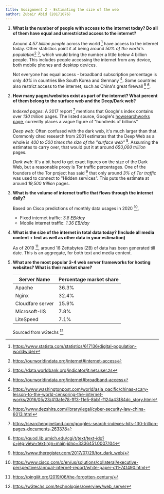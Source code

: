 ```yaml
---
title: Assignment 2 - Estimating the size of the web
author: Zubair Abid (20171076)
---
```


1. **What is the number of people with access to the internet today? Do all of 
   them have equal and unrestricted access to the internet?**
   
   Around *4.57 billion people* across the world [^statint]  have
   access to the internet today. Other statistics point it at being around
   *50% of the world's population*[^owidint] [^wbint], which would bring the 
   number a little below 4 billion people. This includes people accessing the
   internet from any device, both mobile phones and desktop devices.
   
   Not everyone has equal access - broadband subscription percentage is only
   *40%* in countries like South Korea and Germany [^owidac]. Some countries
   also restrict access to the internet, such as China's great firewall 
   [^wpchfw] [^lawchfw].
   
2. **How many pages/websites exist as part of the internet? What percent of them 
   belong to the surface web and the Deep/Dark web?**
   
   *Indexed pages*: A 2017 report [^seind] mentions that Google's index contains
   over *130 trillion* pages. The listed source, Google's [howsearchworks
   page], currently places a vague figure of "hundreds of billions"
   
   *Deep web*: Often confused with the dark web, it's much larger than that.
   Commonly cited research from 2001 estimates that the Deep Web as a whole is
   *400 to 500 times the size of the "surface web"* [^deest]. Assuming the
   estimates to carry over, that would put it at around *650,000 trillion*
   pages.
   
   *Dark web*: It's a bit hard to get exact figures on the size of the Dark Web,
   but a reasonable proxy is Tor traffic percentages. One of the founders of the
   Tor project has said [^torperc] that only around *3% of Tor traffic* was
   used to connect to "Hidden services". This puts the estimate at around
   *19,500 trillion* pages.
   
3. **What is the volume of internet traffic that flows through the internet 
   daily?**
   
   Based on Cisco predictions of monthly data usages in 2020 [^cisco],
   
   - Fixed internet traffic: *3.8 EB/day*
   - Mobile internet traffic: *1.36 EB/day*

4. **What is the size of the internet in total data today? (Include all media 
   content + text as well as other data in your estimation)**
   
   As of 2019 [^datap], around 16 Zettabytes (ZB) of data has been generated
   till date. This is an aggregate, for both text and media content.
   
5. **What are the most popular 3-4 web server frameworks for hosting websites? 
   What is their market share?**

   | Server Name      | Percentage market share |
   |------------------|-------------------------|
   | Apache           | 36.3%                   |
   | Nginx            | 32.4%                   |
   | Cloudfare server | 15.9%                   |
   | Microsoft-IIS    | 7.8%                    |
   | LiteSpeed        | 7.1%                    |

   Sourced from w3techs [^w3t]

[howsearchworks page]: https://www.google.com/search/howsearchworks/crawling-indexing/

[^statint]: https://www.statista.com/statistics/617136/digital-population-worldwide/
[^owidint]: https://ourworldindata.org/internet#internet-access
[^wbint]: https://data.worldbank.org/indicator/it.net.user.zs
[^owidac]: https://ourworldindata.org/internet#broadband-access

[^wpchfw]: https://www.washingtonpost.com/world/asia_pacific/chinas-scary-lesson-to-the-world-censoring-the-internet-works/2016/05/23/413afe78-fff3-11e5-8bb1-f124a43f84dc_story.html
[^lawchfw]: https://www.dezshira.com/library/legal/cyber-security-law-china-8013.html
[^seind]: https://searchengineland.com/googles-search-indexes-hits-130-trillion-pages-documents-263378
[^deest]: https://quod.lib.umich.edu/cgi/t/text/text-idx?c=jep;view=text;rgn=main;idno=3336451.0007.104
[^torperc]: https://www.theregister.com/2017/07/29/tor_dark_web/
[^cisco]: https://www.cisco.com/c/en/us/solutions/collateral/executive-perspectives/annual-internet-report/white-paper-c11-741490.html
[^datap]: https://pingiiit.org/2019/06/the-forgotten-century/
[^w3t]: https://w3techs.com/technologies/overview/web_server
